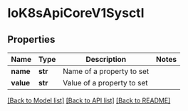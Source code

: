 # IoK8sApiCoreV1Sysctl

## Properties
Name | Type | Description | Notes
------------ | ------------- | ------------- | -------------
**name** | **str** | Name of a property to set | 
**value** | **str** | Value of a property to set | 

[[Back to Model list]](../README.md#documentation-for-models) [[Back to API list]](../README.md#documentation-for-api-endpoints) [[Back to README]](../README.md)

